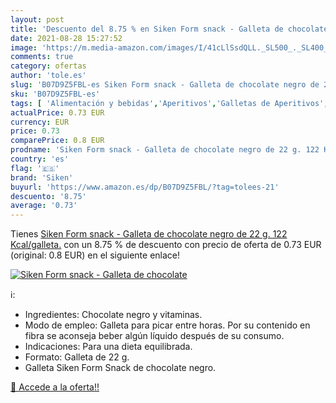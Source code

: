 ```yaml
---
layout: post
title: 'Descuento del 8.75 % en Siken Form snack - Galleta de chocolate '
date: 2021-08-28 15:27:52
image: 'https://m.media-amazon.com/images/I/41cLlSsdQLL._SL500_._SL400_.jpg'
comments: true
category: ofertas
author: 'tole.es'
slug: 'B07D9Z5FBL-es Siken Form snack - Galleta de chocolate negro de 22 g. 122...'
sku: 'B07D9Z5FBL-es'
tags: [ 'Alimentación y bebidas','Aperitivos','Galletas de Aperitivos','chocolate','siken', ]
actualPrice: 0.73 EUR
currency: EUR
price: 0.73
comparePrice: 0.8 EUR
prodname: 'Siken Form snack - Galleta de chocolate negro de 22 g. 122 Kcal/galleta.'
country: 'es'
flag: '🇪🇸'
brand: 'Siken'
buyurl: 'https://www.amazon.es/dp/B07D9Z5FBL/?tag=tolees-21'
descuento: '8.75'
average: '0.73'
---
```


Tienes [Siken Form snack - Galleta de chocolate negro de 22 g. 122 Kcal/galleta.](https://www.amazon.es/dp/B07D9Z5FBL/?tag=tolees-21) con un 8.75 % de descuento con precio de oferta de 0.73 EUR (original: 0.8 EUR) en el siguiente enlace!

[![Siken Form snack - Galleta de chocolate ](https://m.media-amazon.com/images/I/41cLlSsdQLL._SL500_._SL400_.jpg)](https://www.amazon.es/dp/B07D9Z5FBL/?tag=tolees-21)

ℹ️:

- Ingredientes: Chocolate negro y vitaminas.
- Modo de empleo: Galleta para picar entre horas. Por su contenido en fibra se aconseja beber algún líquido después de su consumo.
- Indicaciones: Para una dieta equilibrada.
- Formato: Galleta de 22 g.
- Galleta Siken Form Snack de chocolate negro.

[🛒 Accede a la oferta!!](https://www.amazon.es/dp/B07D9Z5FBL/?tag=tolees-21)

